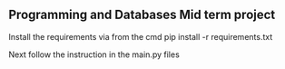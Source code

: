 ## Programming and Databases Mid term project

Install the requirements via from the cmd
pip install -r requirements.txt

Next follow the instruction in the main.py files
